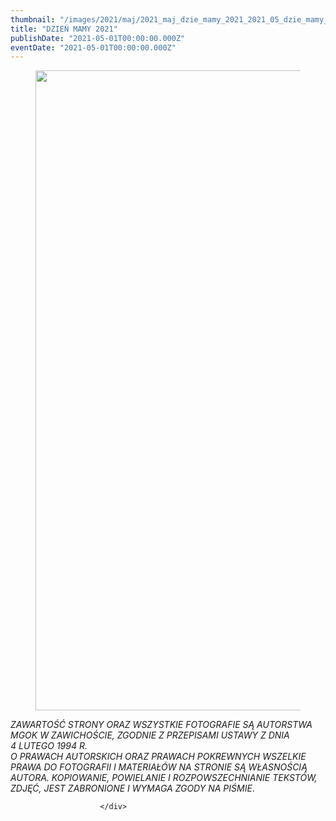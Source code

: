 ```yaml
---
thumbnail: "/images/2021/maj/2021_maj_dzie_mamy_2021_2021_05_dzie_mamy_2021_zd2-2-724x1024.jpg"
title: "DZIEŃ MAMY 2021"
publishDate: "2021-05-01T00:00:00.000Z"
eventDate: "2021-05-01T00:00:00.000Z"
---
```


<div class="entry-content">
							
							
<figure class="wp-block-image size-large"><a href="http://mgok-zawichost.pl/wp-content/uploads/2021/05/zd2-2.jpg"><img fetchpriority="high" decoding="async" width="724" height="1024" src="/images/2021/maj/2021_maj_dzie_mamy_2021_2021_05_dzie_mamy_2021_zd2-2-724x1024.jpg" alt="" class="wp-image-7950" srcset="/images/2021/maj/2021_maj_dzie_mamy_2021_2021_05_dzie_mamy_2021_zd2-2-724x1024.jpg 724w, /images/2021/maj/zd2-2-212x300.jpg 212w, /images/2021/maj/zd2-2-768x1086.jpg 768w, /images/2021/maj/zd2-2.jpg 800w" sizes="(max-width: 724px) 100vw, 724px"></a></figure>



<p><em>ZAWARTOŚĆ STRONY ORAZ WSZYSTKIE FOTOGRAFIE SĄ AUTORSTWA MGOK W ZAWICHOŚCIE, ZGODNIE Z PRZEPISAMI USTAWY Z DNIA&nbsp;</em><br><em>4 LUTEGO 1994 R.<br>O PRAWACH AUTORSKICH ORAZ PRAWACH POKREWNYCH WSZELKIE PRAWA DO FOTOGRAFII I MATERIAŁÓW NA STRONIE SĄ WŁASNOŚCIĄ AUTORA. KOPIOWANIE, POWIELANIE I ROZPOWSZECHNIANIE TEKSTÓW, ZDJĘĆ, JEST ZABRONIONE I WYMAGA ZGODY NA PIŚMIE</em>.</p>
						
						</div>
